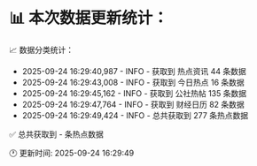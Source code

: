 📊 本次数据更新统计：
==========================

📈 数据分类统计：
- 2025-09-24 16:29:40,987 - INFO - 获取到 热点资讯 44 条数据
- 2025-09-24 16:29:43,008 - INFO - 获取到 今日热点 16 条数据
- 2025-09-24 16:29:45,162 - INFO - 获取到 公社热帖 135 条数据
- 2025-09-24 16:29:47,764 - INFO - 获取到 财经日历 82 条数据
- 2025-09-24 16:29:49,424 - INFO - 总共获取到 277 条热点数据

✅ 总共获取到 - 条热点数据

🕐 更新时间: 2025-09-24 16:29:49
